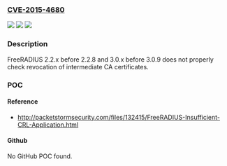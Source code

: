 ### [CVE-2015-4680](https://cve.mitre.org/cgi-bin/cvename.cgi?name=CVE-2015-4680)
![](https://img.shields.io/static/v1?label=Product&message=n%2Fa&color=blue)
![](https://img.shields.io/static/v1?label=Version&message=n%2Fa&color=blue)
![](https://img.shields.io/static/v1?label=Vulnerability&message=n%2Fa&color=brighgreen)

### Description

FreeRADIUS 2.2.x before 2.2.8 and 3.0.x before 3.0.9 does not properly check revocation of intermediate CA certificates.

### POC

#### Reference
- http://packetstormsecurity.com/files/132415/FreeRADIUS-Insufficient-CRL-Application.html

#### Github
No GitHub POC found.

